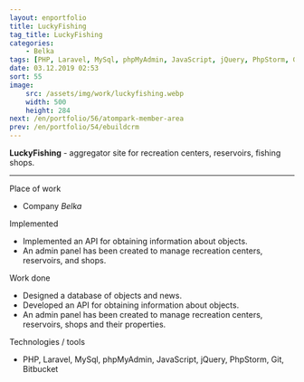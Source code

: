 ```yaml
---
layout: enportfolio
title: LuckyFishing
tag_title: LuckyFishing
categories:
    - Belka
tags: [PHP, Laravel, MySql, phpMyAdmin, JavaScript, jQuery, PhpStorm, Git, Bitbucket]
date: 03.12.2019 02:53
sort: 55
image: 
    src: /assets/img/work/luckyfishing.webp 
    width: 500
    height: 284
next: /en/portfolio/56/atompark-member-area
prev: /en/portfolio/54/ebuildcrm
---
```


**LuckyFishing** - aggregator site for recreation centers, reservoirs, fishing shops.

---

Place of work

* Company _Belka_

Implemented

* Implemented an API for obtaining information about objects.
* An admin panel has been created to manage recreation centers, reservoirs, and shops.

Work done

* Designed a database of objects and news.
* Developed an API for obtaining information about objects.
* An admin panel has been created to manage recreation centers, reservoirs, shops and their properties.


Technologies / tools

* PHP, Laravel, MySql, phpMyAdmin, JavaScript, jQuery, PhpStorm, Git, Bitbucket

